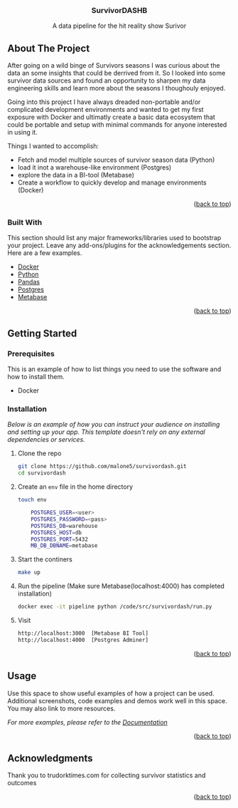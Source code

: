 <div id="top"></div>

<!-- PROJECT LOGO -->
<br />
<div align="center">
  <!-- <a href="https://github.com/othneildrew/Best-README-Template">
    <img src="images/logo.png" alt="Logo" width="80" height="80">
  </a> -->

  <h3 align="center">SurvivorDASHB</h3>

  <p align="center">
    A data pipeline for the hit reality show Surivor
  </p>
</div>



<!-- ABOUT THE PROJECT -->
## About The Project

After going on a wild binge of Survivors seasons I was curious about the data an some insights that could
be derrived from it. So I looked into some survivor data sources and found an opportunity to sharpen my data engineering skills
and learn more about the seasons I thoughouly enjoyed.

Going into this project I have always dreaded non-portable and/or complicated development environments and
wanted to get my first exposure with Docker and ultimatly create a basic data ecosystem that could be portable and 
setup with minimal commands for anyone interested in using it.

Things I wanted to accomplish:
* Fetch and model multiple sources of survivor season data (Python)
* load it inot a warehouse-like environment (Postgres)
* explore the data in a BI-tool (Metabase)
* Create a workflow to quickly develop and manage environments (Docker)

<p align="right">(<a href="#top">back to top</a>)</p>


### Built With

This section should list any major frameworks/libraries used to bootstrap your project. Leave any add-ons/plugins for the acknowledgements section. Here are a few examples.

* [Docker](httpd://docker.com/)
* [Python](https://python.org/)
* [Pandas](https://pandas.pydata.org/)
* [Postgres](https://www.postgresql.org/)
* [Metabase](https://www.metabase.com/)

<p align="right">(<a href="#top">back to top</a>)</p>


<!-- GETTING STARTED -->
## Getting Started


### Prerequisites

This is an example of how to list things you need to use the software and how to install them.

* Docker


### Installation

_Below is an example of how you can instruct your audience on installing and setting up your app. This template doesn't rely on any external dependencies or services._

1. Clone the repo
   ```sh
   git clone https://github.com/malone5/survivordash.git
   cd survivordash
   ```
2. Create an ```env``` file in the home directory
    ```sh
    touch env
    ```
    ```sh
        POSTGRES_USER=<user>
        POSTGRES_PASSWORD=<pass>
        POSTGRES_DB=warehouse
        POSTGRES_HOST=db
        POSTGRES_PORT=5432
        MB_DB_DBNAME=metabase
    ```
3. Start the continers
   ```sh
   make up
   ```

4. Run the pipeline (Make sure Metabase(localhost:4000) has completed installation)
   ```sh
   docker exec -it pipeline python /code/src/survivordash/run.py
   ```

5. Visit
   ```sh
   http://localhost:3000  [Metabase BI Tool]
   http://localhost:4000  [Postgres Adminer]
   ```

<p align="right">(<a href="#top">back to top</a>)</p>



<!-- USAGE EXAMPLES -->
## Usage

Use this space to show useful examples of how a project can be used. Additional screenshots, code examples and demos work well in this space. You may also link to more resources.

_For more examples, please refer to the [Documentation](https://example.com)_

<p align="right">(<a href="#top">back to top</a>)</p>


<!-- ACKNOWLEDGMENTS -->
## Acknowledgments

Thank you to trudorktimes.com for collecting survivor statistics and outcomes


<p align="right">(<a href="#top">back to top</a>)</p>



<!-- MARKDOWN LINKS & IMAGES -->
<!-- https://www.markdownguide.org/basic-syntax/#reference-style-links -->
[product-screenshot]: images/screenshot.png

